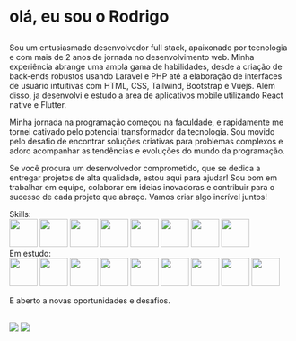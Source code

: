 # <b>olá, eu sou o Rodrigo</b> <br>
## <p>
Sou um entusiasmado desenvolvedor full stack, apaixonado por tecnologia e com mais de 2 anos de jornada no desenvolvimento web. Minha experiência abrange uma ampla gama de habilidades, desde a criação de back-ends robustos usando Laravel e PHP até a elaboração de interfaces de usuário intuitivas com HTML, CSS, Tailwind, Bootstrap e Vuejs. Além disso, ja desenvolvi e estudo a area de aplicativos mobile utilizando React native e Flutter.

Minha jornada na programação começou na faculdade, e rapidamente me tornei cativado pelo potencial transformador da tecnologia. Sou movido pelo desafio de encontrar soluções criativas para problemas complexos e adoro acompanhar as tendências e evoluções do mundo da programação.

Se você procura um desenvolvedor comprometido, que se dedica a entregar projetos de alta qualidade, estou aqui para ajudar! Sou bom em trabalhar em equipe, colaborar em ideias inovadoras e contribuir para o sucesso de cada projeto que abraço. Vamos criar algo incrível juntos!<br>
</p>
<div>
Skills: <br>
<img height="50" width="50" src="https://cdn.jsdelivr.net/gh/devicons/devicon/icons/php/php-original.svg" />
<img height="50" width="50" src="https://cdn.jsdelivr.net/gh/devicons/devicon/icons/laravel/laravel-plain-wordmark.svg" />
<img height="50" width="50" src="https://cdn.jsdelivr.net/gh/devicons/devicon/icons/javascript/javascript-original.svg" />
<img height="50" width="50" src="https://cdn.jsdelivr.net/gh/devicons/devicon/icons/vuejs/vuejs-original-wordmark.svg" />
<img height="50" width="50" src="https://cdn.jsdelivr.net/gh/devicons/devicon/icons/react/react-original.svg" />
<img height="50" width="50" src="https://cdn.jsdelivr.net/gh/devicons/devicon/icons/html5/html5-original.svg" />
<img height="50" width="50" src="https://cdn.jsdelivr.net/gh/devicons/devicon/icons/css3/css3-original.svg" />
<img height="50" width="50" src="https://cdn.jsdelivr.net/gh/devicons/devicon/icons/tailwindcss/tailwindcss-original-wordmark.svg" />
<br>Em estudo:<br>
<img height="50" width="50" src="https://cdn.jsdelivr.net/gh/devicons/devicon/icons/java/java-original.svg" />
<img height="50" width="50" src="https://cdn.jsdelivr.net/gh/devicons/devicon/icons/spring/spring-original-wordmark.svg" />
<img height="50" width="50" src="https://cdn.jsdelivr.net/gh/devicons/devicon/icons/python/python-original.svg" />
<img height="50" width="50" src="https://cdn.jsdelivr.net/gh/devicons/devicon/icons/django/django-plain-wordmark.svg" />
<img height="50" width="50" src="https://cdn.jsdelivr.net/gh/devicons/devicon/icons/c/c-original.svg" />
<img height="50" width="50" src="https://cdn.jsdelivr.net/gh/devicons/devicon/icons/cplusplus/cplusplus-original.svg" />
<img height="50" width="50" src="https://cdn.jsdelivr.net/gh/devicons/devicon/icons/csharp/csharp-original.svg" />
<img height="50" width="50" src="https://cdn.jsdelivr.net/gh/devicons/devicon/icons/electron/electron-original-wordmark.svg" />
<img height="50" width="50" src="https://cdn.jsdelivr.net/gh/devicons/devicon/icons/dot-net/dot-net-original.svg" />
</div>
<div>
<p>E aberto a novas oportunidades e desafios.</p><br>
</div>
<div>
  <a href = "mailto:rodbberz@gmail.com"><img src="https://img.shields.io/badge/-Gmail-%23333?style=for-the-badge&logo=gmail&logoColor=white" target="_blank"></a>
  <a href="https://www.linkedin.com/in/rodrigo-barbosa-bertini" target="_blank"><img src="https://img.shields.io/badge/-LinkedIn-%230077B5?style=for-the-badge&logo=linkedin&logoColor=white" target="_blank"></a>
</div>

